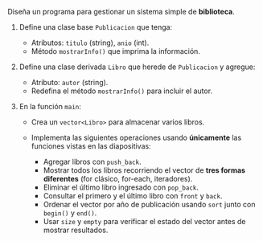 Diseña un programa para gestionar un sistema simple de **biblioteca**.

1. Define una clase base `Publicacion` que tenga:

   * Atributos: `titulo` (string), `anio` (int).
   * Método `mostrarInfo()` que imprima la información.

2. Define una clase derivada `Libro` que herede de `Publicacion` y agregue:

   * Atributo: `autor` (string).
   * Redefina el método `mostrarInfo()` para incluir el autor.

3. En la función `main`:

   * Crea un `vector<Libro>` para almacenar varios libros.
   * Implementa las siguientes operaciones usando **únicamente** las funciones vistas en las diapositivas:

     * Agregar libros con `push_back`.
     * Mostrar todos los libros recorriendo el vector de **tres formas diferentes** (for clásico, for-each, iteradores).
     * Eliminar el último libro ingresado con `pop_back`.
     * Consultar el primero y el último libro con `front` y `back`.
     * Ordenar el vector por año de publicación usando `sort` junto con `begin()` y `end()`.
     * Usar `size` y `empty` para verificar el estado del vector antes de mostrar resultados.
